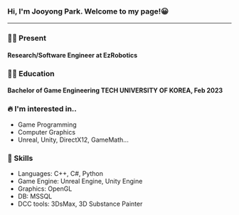 ### Hi, I'm Jooyong Park. Welcome to my page!😀
------------------------------
### 👨‍💻 Present
#### Research/Software Engineer at EzRobotics

### 👨‍🎓 Education
#### Bachelor of Game Engineering TECH UNIVERSITY OF KOREA, Feb 2023

### 🔥 I'm interested in..
- Game Programming
- Computer Graphics
- Unreal, Unity, DirectX12, GameMath...

### 🏹 Skills
- Languages: C++, C#, Python
- Game Engine: Unreal Engine, Unity Engine
- Graphics: OpenGL
- DB: MSSQL
- DCC tools: 3DsMax, 3D Substance Painter








<!--
**jpark142/jpark142** is a ✨ _special_ ✨ repository because its `README.md` (this file) appears on your GitHub profile.

Here are some ideas to get you started:

- 🔭 I’m currently working on ...
- 🌱 I’m currently learning ...
- 👯 I’m looking to collaborate on ...
- 🤔 I’m looking for help with ...
- 💬 Ask me about ...
- 📫 How to reach me: ...
- 😄 Pronouns: ...
- ⚡ Fun fact: ...
-->
